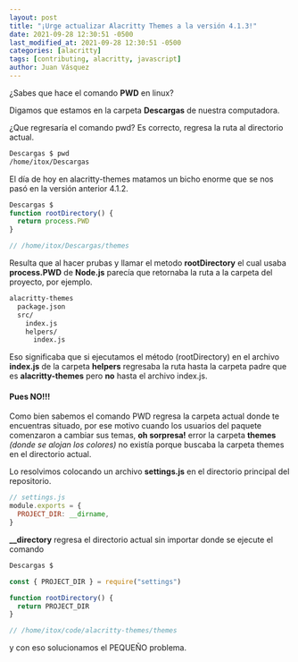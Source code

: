 ```yaml
---
layout: post
title: "¡Urge actualizar Alacritty Themes a la versión 4.1.3!"
date: 2021-09-28 12:30:51 -0500
last_modified_at: 2021-09-28 12:30:51 -0500
categories: [alacritty]
tags: [contributing, alacritty, javascript]
author: Juan Vásquez
---
```


¿Sabes que hace el comando **PWD** en linux?

Digamos que estamos en la carpeta **Descargas** de nuestra computadora.

¿Que regresaría el comando pwd?
Es correcto, regresa la ruta al directorio actual.

```bash
Descargas $ pwd
/home/itox/Descargas
```

El día de hoy en alacritty-themes matamos un bicho enorme que se nos pasó en la versión anterior 4.1.2.

```javascript
Descargas $
function rootDirectory() {
  return process.PWD
}

// /home/itox/Descargas/themes
```

Resulta que al hacer prubas y llamar el metodo **rootDirectory** el cual usaba **process.PWD** de **Node.js** parecía que retornaba la ruta a la carpeta del proyecto, por ejemplo.

```bash
alacritty-themes
  package.json
  src/
    index.js
    helpers/
      index.js
```

Eso significaba que si ejecutamos el método (rootDirectory) en el archivo **index.js** de la carpeta **helpers** regresaba la ruta hasta la carpeta padre que es **alacritty-themes** pero **no** hasta el archivo index.js.

#### Pues NO!!!

Como bien sabemos el comando PWD regresa la carpeta actual donde te encuentras situado,
por ese motivo cuando los usuarios del paquete comenzaron a cambiar sus temas,
**oh sorpresa!** error la carpeta **themes** _(donde se alojan los colores)_
no existía porque buscaba la carpeta themes en el directorio actual.

Lo resolvimos colocando un archivo **settings.js** en el directorio principal del repositorio.

```javascript
// settings.js
module.exports = {
  PROJECT_DIR: __dirname,
}
```

**\_\_directory** regresa el directorio actual sin importar donde se ejecute el comando

```javascript
Descargas $

const { PROJECT_DIR } = require("settings")

function rootDirectory() {
  return PROJECT_DIR
}

// /home/itox/code/alacritty-themes/themes
```

y con eso solucionamos el PEQUEÑO problema.
